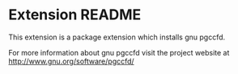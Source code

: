 # Extension README

This extension is a package extension which installs gnu pgccfd.

For more information about gnu pgccfd visit the project website at
http://www.gnu.org/software/pgccfd/

